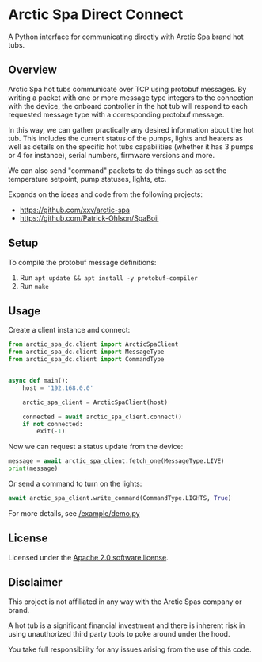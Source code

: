 # Arctic Spa Direct Connect

A Python interface for communicating directly with Arctic Spa brand hot tubs.

## Overview

Arctic Spa hot tubs communicate over TCP using protobuf messages. By writing a packet with one or more message type integers to the connection with the device, the onboard controller in the hot tub will respond to each requested message type with a corresponding protobuf message.

In this way, we can gather practically any desired information about the hot tub. This includes the current status of the pumps, lights and heaters as well as details on the specific hot tubs capabilities (whether it has 3 pumps or 4 for instance), serial numbers, firmware versions and more.

We can also send "command" packets to do things such as set the temperature setpoint, pump statuses, lights, etc.

Expands on the ideas and code from the following projects:
* https://github.com/xxv/arctic-spa
* https://github.com/Patrick-Ohlson/SpaBoii

## Setup

To compile the protobuf message definitions:

1. Run `apt update && apt install -y protobuf-compiler`
2. Run `make`

## Usage

Create a client instance and connect:

```python
from arctic_spa_dc.client import ArcticSpaClient
from arctic_spa_dc.client import MessageType
from arctic_spa_dc.client import CommandType


async def main():
    host = '192.168.0.0'

    arctic_spa_client = ArcticSpaClient(host)

    connected = await arctic_spa_client.connect()
    if not connected:
        exit(-1)
```

Now we can request a status update from the device:

```python
message = await arctic_spa_client.fetch_one(MessageType.LIVE)
print(message)
```

Or send a command to turn on the lights:

```python
await arctic_spa_client.write_command(CommandType.LIGHTS, True)
```

For more details, see [/example/demo.py](./example/demo.py)

## License

Licensed under the [Apache 2.0 software license](./LICENSE).

## Disclaimer

This project is not affiliated in any way with the Arctic Spas company or brand.

A hot tub is a significant financial investment and there is inherent risk in using unauthorized third party tools to poke around under the hood.

You take full responsibility for any issues arising from the use of this code.
